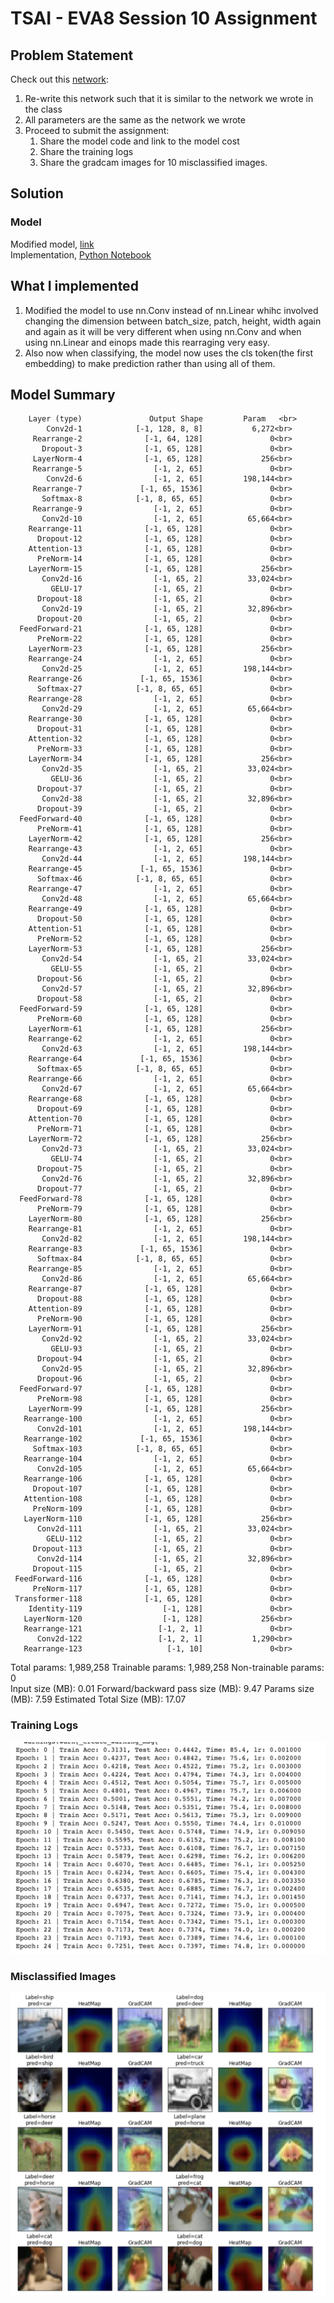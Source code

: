 # TSAI - EVA8 Session 10 Assignment

## Problem Statement

Check out this [network](https://github.com/kentaroy47/vision-transformers-cifar10/blob/main/models/vit.py):

1. Re-write this network such that it is similar to the network we wrote in the class  
2. All parameters are the same as the network we wrote  
3. Proceed to submit the assignment:  
    1. Share the model code and link to the model cost  
    2. Share the training logs  
    3. Share the gradcam images for 10 misclassified images. 


## Solution

### Model
Modified model, [link](./vit_modified.py) <br>
Implementation, [Python Notebook](./Session_10_Assignment.ipynb)<br>

## What I implemented
1. Modified the model to use nn.Conv instead of nn.Linear whihc involved changing the dimension between batch_size, patch, height, width again and again as it will be very different when using nn.Conv and when using nn.Linear and einops made this rearraging very easy.<br>
2. Also now when classifying, the model now uses the cls token(the first embedding) to make prediction rather than using all of them.

## Model Summary
        Layer (type)               Output Shape         Param   <br>
            Conv2d-1            [-1, 128, 8, 8]           6,272<br>
         Rearrange-2              [-1, 64, 128]               0<br>
           Dropout-3              [-1, 65, 128]               0<br>
         LayerNorm-4              [-1, 65, 128]             256<br>
         Rearrange-5                [-1, 2, 65]               0<br>
            Conv2d-6                [-1, 2, 65]         198,144<br>
         Rearrange-7             [-1, 65, 1536]               0<br>
           Softmax-8            [-1, 8, 65, 65]               0<br>
         Rearrange-9                [-1, 2, 65]               0<br>
           Conv2d-10                [-1, 2, 65]          65,664<br>
        Rearrange-11              [-1, 65, 128]               0<br>
          Dropout-12              [-1, 65, 128]               0<br>
        Attention-13              [-1, 65, 128]               0<br>
          PreNorm-14              [-1, 65, 128]               0<br>
        LayerNorm-15              [-1, 65, 128]             256<br>
           Conv2d-16                [-1, 65, 2]          33,024<br>
             GELU-17                [-1, 65, 2]               0<br>
          Dropout-18                [-1, 65, 2]               0<br>
           Conv2d-19                [-1, 65, 2]          32,896<br>
          Dropout-20                [-1, 65, 2]               0<br>
      FeedForward-21              [-1, 65, 128]               0<br>
          PreNorm-22              [-1, 65, 128]               0<br>
        LayerNorm-23              [-1, 65, 128]             256<br>
        Rearrange-24                [-1, 2, 65]               0<br>
           Conv2d-25                [-1, 2, 65]         198,144<br>
        Rearrange-26             [-1, 65, 1536]               0<br>
          Softmax-27            [-1, 8, 65, 65]               0<br>
        Rearrange-28                [-1, 2, 65]               0<br>
           Conv2d-29                [-1, 2, 65]          65,664<br>
        Rearrange-30              [-1, 65, 128]               0<br>
          Dropout-31              [-1, 65, 128]               0<br>
        Attention-32              [-1, 65, 128]               0<br>
          PreNorm-33              [-1, 65, 128]               0<br>
        LayerNorm-34              [-1, 65, 128]             256<br>
           Conv2d-35                [-1, 65, 2]          33,024<br>
             GELU-36                [-1, 65, 2]               0<br>
          Dropout-37                [-1, 65, 2]               0<br>
           Conv2d-38                [-1, 65, 2]          32,896<br>
          Dropout-39                [-1, 65, 2]               0<br>
      FeedForward-40              [-1, 65, 128]               0<br>
          PreNorm-41              [-1, 65, 128]               0<br>
        LayerNorm-42              [-1, 65, 128]             256<br>
        Rearrange-43                [-1, 2, 65]               0<br>
           Conv2d-44                [-1, 2, 65]         198,144<br>
        Rearrange-45             [-1, 65, 1536]               0<br>
          Softmax-46            [-1, 8, 65, 65]               0<br>
        Rearrange-47                [-1, 2, 65]               0<br>
           Conv2d-48                [-1, 2, 65]          65,664<br>
        Rearrange-49              [-1, 65, 128]               0<br>
          Dropout-50              [-1, 65, 128]               0<br>
        Attention-51              [-1, 65, 128]               0<br>
          PreNorm-52              [-1, 65, 128]               0<br>
        LayerNorm-53              [-1, 65, 128]             256<br>
           Conv2d-54                [-1, 65, 2]          33,024<br>
             GELU-55                [-1, 65, 2]               0<br>
          Dropout-56                [-1, 65, 2]               0<br>
           Conv2d-57                [-1, 65, 2]          32,896<br>
          Dropout-58                [-1, 65, 2]               0<br>
      FeedForward-59              [-1, 65, 128]               0<br>
          PreNorm-60              [-1, 65, 128]               0<br>
        LayerNorm-61              [-1, 65, 128]             256<br>
        Rearrange-62                [-1, 2, 65]               0<br>
           Conv2d-63                [-1, 2, 65]         198,144<br>
        Rearrange-64             [-1, 65, 1536]               0<br>
          Softmax-65            [-1, 8, 65, 65]               0<br>
        Rearrange-66                [-1, 2, 65]               0<br>
           Conv2d-67                [-1, 2, 65]          65,664<br>
        Rearrange-68              [-1, 65, 128]               0<br>
          Dropout-69              [-1, 65, 128]               0<br>
        Attention-70              [-1, 65, 128]               0<br>
          PreNorm-71              [-1, 65, 128]               0<br>
        LayerNorm-72              [-1, 65, 128]             256<br>
           Conv2d-73                [-1, 65, 2]          33,024<br>
             GELU-74                [-1, 65, 2]               0<br>
          Dropout-75                [-1, 65, 2]               0<br>
           Conv2d-76                [-1, 65, 2]          32,896<br>
          Dropout-77                [-1, 65, 2]               0<br>
      FeedForward-78              [-1, 65, 128]               0<br>
          PreNorm-79              [-1, 65, 128]               0<br>
        LayerNorm-80              [-1, 65, 128]             256<br>
        Rearrange-81                [-1, 2, 65]               0<br>
           Conv2d-82                [-1, 2, 65]         198,144<br>
        Rearrange-83             [-1, 65, 1536]               0<br>
          Softmax-84            [-1, 8, 65, 65]               0<br>
        Rearrange-85                [-1, 2, 65]               0<br>
           Conv2d-86                [-1, 2, 65]          65,664<br>
        Rearrange-87              [-1, 65, 128]               0<br>
          Dropout-88              [-1, 65, 128]               0<br>
        Attention-89              [-1, 65, 128]               0<br>
          PreNorm-90              [-1, 65, 128]               0<br>
        LayerNorm-91              [-1, 65, 128]             256<br>
           Conv2d-92                [-1, 65, 2]          33,024<br>
             GELU-93                [-1, 65, 2]               0<br>
          Dropout-94                [-1, 65, 2]               0<br>
           Conv2d-95                [-1, 65, 2]          32,896<br>
          Dropout-96                [-1, 65, 2]               0<br>
      FeedForward-97              [-1, 65, 128]               0<br>
          PreNorm-98              [-1, 65, 128]               0<br>
        LayerNorm-99              [-1, 65, 128]             256<br>
       Rearrange-100                [-1, 2, 65]               0<br>
          Conv2d-101                [-1, 2, 65]         198,144<br>
       Rearrange-102             [-1, 65, 1536]               0<br>
         Softmax-103            [-1, 8, 65, 65]               0<br>
       Rearrange-104                [-1, 2, 65]               0<br>
          Conv2d-105                [-1, 2, 65]          65,664<br>
       Rearrange-106              [-1, 65, 128]               0<br>
         Dropout-107              [-1, 65, 128]               0<br>
       Attention-108              [-1, 65, 128]               0<br>
         PreNorm-109              [-1, 65, 128]               0<br>
       LayerNorm-110              [-1, 65, 128]             256<br>
          Conv2d-111                [-1, 65, 2]          33,024<br>
            GELU-112                [-1, 65, 2]               0<br>
         Dropout-113                [-1, 65, 2]               0<br>
          Conv2d-114                [-1, 65, 2]          32,896<br>
         Dropout-115                [-1, 65, 2]               0<br>
     FeedForward-116              [-1, 65, 128]               0<br>
         PreNorm-117              [-1, 65, 128]               0<br>
     Transformer-118              [-1, 65, 128]               0<br>
        Identity-119                  [-1, 128]               0<br>
       LayerNorm-120                  [-1, 128]             256<br>
       Rearrange-121                 [-1, 2, 1]               0<br>
          Conv2d-122                 [-1, 2, 1]           1,290<br>
       Rearrange-123                   [-1, 10]               0<br>
Total params: 1,989,258
Trainable params: 1,989,258
Non-trainable params: 0
<br>
Input size (MB): 0.01
Forward/backward pass size (MB): 9.47
Params size (MB): 7.59
Estimated Total Size (MB): 17.07
<br>

### Training Logs
![training logs](./images/logs.png)

### Misclassified Images
![misclassified_images_gradcam](./images/grad-cam-imgs.png)

